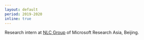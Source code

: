 ```yaml
---
layout: default
period: 2019-2020
inline: true
---
```


Research intern at [NLC Group](https://www.microsoft.com/en-us/research/group/natural-language-computing/) of Microsoft Research Asia, Beijing.
